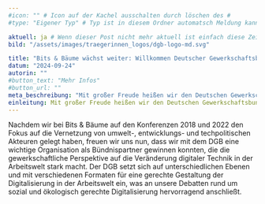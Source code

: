 ```yaml
---
#icon: "" # Icon auf der Kachel ausschalten durch löschen des #
#type: "Eigener Typ" # Typ ist in diesem Ordner automatsch Meldung kann aber hier überschrieben werden z.B. mit "Veröffentlichung" - der Typ erscheint in der Kachel

aktuell: ja # Wenn dieser Post nicht mehr aktuell ist einfach diese Zeile mit # auskommentieren
bild: "/assets/images/traegerinnen_logos/dgb-logo-md.svg"

title: "Bits & Bäume wächst weiter: Willkommen Deutscher Gewerkschaftsbund (DGB)!"
datum: "2024-09-24"
autorin: ""
#button_text: "Mehr Infos"
#button_url: ""
meta_beschreibung: "Mit großer Freude heißen wir den Deutschen Gewerkschaftsbund (DGB) als Teil des Trägerkreises willkommen!"
einleitung: Mit großer Freude heißen wir den Deutschen Gewerkschaftsbund (DGB) als Teil des Trägerkreises willkommen!
---
```

 Nachdem wir bei Bits & Bäume auf den Konferenzen 2018 und 2022 den Fokus auf die Vernetzung von umwelt-, entwicklungs- und techpolitischen Akteuren gelegt haben, freuen wir uns nun, dass wir mit dem DGB eine wichtige Organisation als Bündnispartner gewinnen konnten, die die gewerkschaftliche Perspektive auf die Veränderung digitaler Technik in der Arbeitswelt stark macht. Der DGB setzt sich auf unterschiedlichen Ebenen und mit verschiedenen Formaten für eine gerechte Gestaltung der Digitalisierung in der Arbeitswelt ein, was an unsere Debatten rund um sozial und ökologisch gerechte Digitalisierung hervorragend anschließt. 
